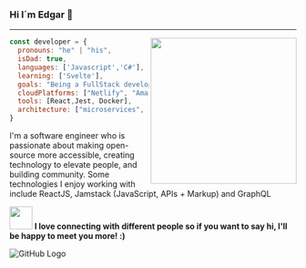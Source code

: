 
### Hi I´m Edgar 👋
---
<img width=256 align="right" src="https://user-images.githubusercontent.com/15788622/89062946-f2938f80-d32c-11ea-894b-a0e596325c8b.png" />

```javascript
const developer = {
  pronouns: "he" | "his",
  isDad: true,
  languages: ['Javascript','C#'],
  learning: ['Svelte'],
  goals: "Being a FullStack developer",
  cloudPlatforms: ["Netlify", "Amazon(Heroku) Cloud", "Azure Cloud","Google Cloud","Firebase Cloud"]
  tools: [React,Jest, Docker],
  architecture: ["microservices", "event-driven", "design system pattern"]
}
```

I'm a software engineer who is passionate about making open-source more accessible, creating technology to elevate people, and building community. Some technologies I enjoy working with include ReactJS, Jamstack (JavaScript, APIs + Markup) and GraphQL

<span><img src="https://camo.githubusercontent.com/6ba7b982e69849c28d40e15131d5557cd65455a6/68747470733a2f2f6d656469612e67697068792e636f6d2f6d656469612f4c6e516a7057614f4e386e68723231764e572f67697068792e676966" width="40" height="40" />
 <b>I love connecting with different people so if you want to say hi, I'll be happy to meet you more! :)</b></span>

 ![GitHub Logo](https://raw.githubusercontent.com/halfrost/halfrost/master/icons/header_.png)

